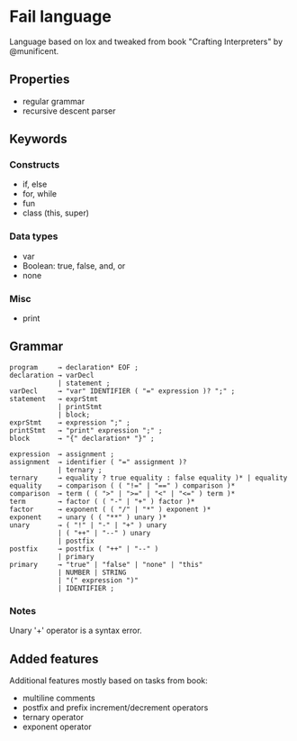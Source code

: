 # Fail language

Language based on lox and tweaked from book "Crafting Interpreters" by @munificent.

## Properties
- regular grammar
- recursive descent parser

## Keywords
### Constructs
- if, else
- for, while
- fun
- class (this, super)

### Data types
- var
- Boolean: true, false, and, or
- none

### Misc
- print

## Grammar
    program     → declaration* EOF ;
    declaration → varDecl
                | statement ;
    varDecl     → "var" IDENTIFIER ( "=" expression )? ";" ;
    statement   → exprStmt
                | printStmt
                | block;
    exprStmt    → expression ";" ;
    printStmt   → "print" expression ";" ;
    block       → "{" declaration* "}" ;
     
    expression  → assignment ;
    assignment  → identifier ( "=" assignment )?
                | ternary ;
    ternary     → equality ? true equality : false equality )* | equality
    equality    → comparison ( ( "!=" | "==" ) comparison )*
    comparison  → term ( ( ">" | ">=" | "<" | "<=" ) term )*
    term        → factor ( ( "-" | "+" ) factor )*
    factor      → exponent ( ( "/" | "*" ) exponent )*
    exponent    → unary ( ( "**" ) unary )*
    unary       → ( "!" | "-" | "+" ) unary
                | ( "++" | "--" ) unary
                | postfix
    postfix     → postfix ( "++" | "--" )
                | primary
    primary     → "true" | "false" | "none" | "this"
                | NUMBER | STRING
                | "(" expression ")"
                | IDENTIFIER ;
               
### Notes
Unary '+' operator is a syntax error.
           
## Added features
Additional features mostly based on tasks from book:
- multiline comments
- postfix and prefix increment/decrement operators
- ternary operator
- exponent operator